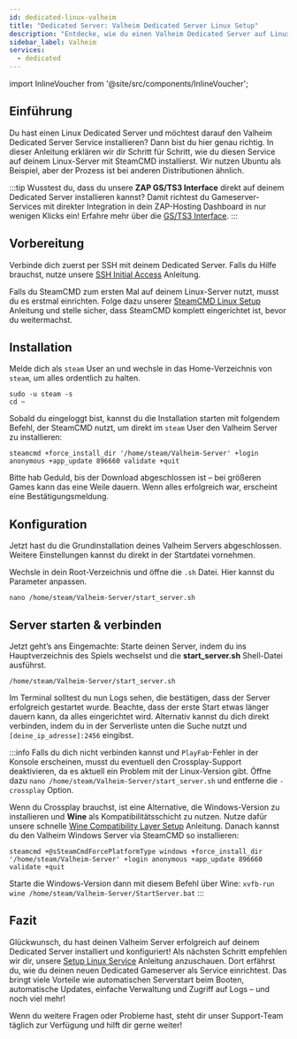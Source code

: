 ```yaml
---
id: dedicated-linux-valheim
title: "Dedicated Server: Valheim Dedicated Server Linux Setup"
description: "Entdecke, wie du einen Valheim Dedicated Server auf Linux einrichtest, um dein Game effizient zu hosten und die Serverperformance zu optimieren → Jetzt mehr erfahren"
sidebar_label: Valheim
services:
  - dedicated
---
```


import InlineVoucher from '@site/src/components/InlineVoucher';

## Einführung
Du hast einen Linux Dedicated Server und möchtest darauf den Valheim Dedicated Server Service installieren? Dann bist du hier genau richtig. In dieser Anleitung erklären wir dir Schritt für Schritt, wie du diesen Service auf deinem Linux-Server mit SteamCMD installierst. Wir nutzen Ubuntu als Beispiel, aber der Prozess ist bei anderen Distributionen ähnlich.

:::tip
Wusstest du, dass du unsere **ZAP GS/TS3 Interface** direkt auf deinem Dedicated Server installieren kannst? Damit richtest du Gameserver-Services mit direkter Integration in dein ZAP-Hosting Dashboard in nur wenigen Klicks ein! Erfahre mehr über die [GS/TS3 Interface](dedicated-linux-gs-interface.md).
:::

<InlineVoucher />

## Vorbereitung

Verbinde dich zuerst per SSH mit deinem Dedicated Server. Falls du Hilfe brauchst, nutze unsere [SSH Initial Access](dedicated-linux-ssh.md) Anleitung.

Falls du SteamCMD zum ersten Mal auf deinem Linux-Server nutzt, musst du es erstmal einrichten. Folge dazu unserer [SteamCMD Linux Setup](dedicated-linux-steamcmd.md) Anleitung und stelle sicher, dass SteamCMD komplett eingerichtet ist, bevor du weitermachst.

## Installation

Melde dich als `steam` User an und wechsle in das Home-Verzeichnis von `steam`, um alles ordentlich zu halten.
```
sudo -u steam -s
cd ~
```

Sobald du eingeloggt bist, kannst du die Installation starten mit folgendem Befehl, der SteamCMD nutzt, um direkt im `steam` User den Valheim Server zu installieren:
```
steamcmd +force_install_dir '/home/steam/Valheim-Server' +login anonymous +app_update 896660 validate +quit
```

Bitte hab Geduld, bis der Download abgeschlossen ist – bei größeren Games kann das eine Weile dauern. Wenn alles erfolgreich war, erscheint eine Bestätigungsmeldung.

## Konfiguration

Jetzt hast du die Grundinstallation deines Valheim Servers abgeschlossen. Weitere Einstellungen kannst du direkt in der Startdatei vornehmen.

Wechsle in dein Root-Verzeichnis und öffne die `.sh` Datei. Hier kannst du Parameter anpassen.
```
nano /home/steam/Valheim-Server/start_server.sh
```

## Server starten & verbinden

Jetzt geht’s ans Eingemachte: Starte deinen Server, indem du ins Hauptverzeichnis des Spiels wechselst und die **start_server.sh** Shell-Datei ausführst.
```
/home/steam/Valheim-Server/start_server.sh
```

Im Terminal solltest du nun Logs sehen, die bestätigen, dass der Server erfolgreich gestartet wurde. Beachte, dass der erste Start etwas länger dauern kann, da alles eingerichtet wird. Alternativ kannst du dich direkt verbinden, indem du in der Serverliste unten die Suche nutzt und `[deine_ip_adresse]:2456` eingibst.

:::info
Falls du dich nicht verbinden kannst und `PlayFab`-Fehler in der Konsole erscheinen, musst du eventuell den Crossplay-Support deaktivieren, da es aktuell ein Problem mit der Linux-Version gibt. Öffne dazu `nano /home/steam/Valheim-Server/start_server.sh` und entferne die `-crossplay` Option.

Wenn du Crossplay brauchst, ist eine Alternative, die Windows-Version zu installieren und **Wine** als Kompatibilitätsschicht zu nutzen. Nutze dafür unsere schnelle [Wine Compatibility Layer Setup](dedicated-linux-wine.md) Anleitung. Danach kannst du den Valheim Windows Server via SteamCMD so installieren:
```
steamcmd +@sSteamCmdForcePlatformType windows +force_install_dir '/home/steam/Valheim-Server' +login anonymous +app_update 896660 validate +quit
```

Starte die Windows-Version dann mit diesem Befehl über Wine: `xvfb-run wine /home/steam/Valheim-Server/StartServer.bat`
:::

## Fazit

Glückwunsch, du hast deinen Valheim Server erfolgreich auf deinem Dedicated Server installiert und konfiguriert! Als nächsten Schritt empfehlen wir dir, unsere [Setup Linux Service](dedicated-linux-create-gameservice.md) Anleitung anzuschauen. Dort erfährst du, wie du deinen neuen Dedicated Gameserver als Service einrichtest. Das bringt viele Vorteile wie automatischen Serverstart beim Booten, automatische Updates, einfache Verwaltung und Zugriff auf Logs – und noch viel mehr!

Wenn du weitere Fragen oder Probleme hast, steht dir unser Support-Team täglich zur Verfügung und hilft dir gerne weiter!

<InlineVoucher />
